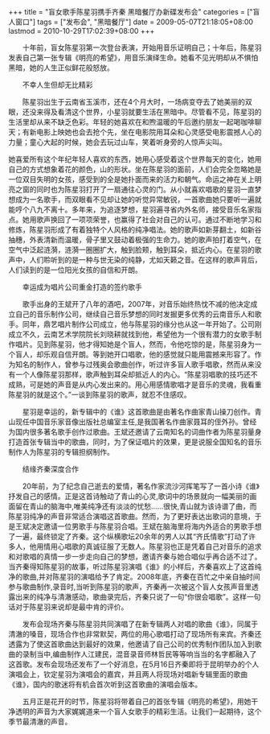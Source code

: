 +++
title = "盲女歌手陈星羽携手齐秦 黑暗餐厅办新碟发布会"
categories = ["盲人窗口"]
tags = ["发布会", "黑暗餐厅"]
date = 2009-05-07T21:18:05+08:00
lastmod = 2010-10-29T17:02:39+08:00
+++



　　十年前，盲女陈星羽第一次登台表演，开始用音乐证明自己；十年后，陈星羽发表自己第一张专辑《明亮的希望》，用音乐演绎生命。她看不见光明却从不惧怕黑暗，她的人生正似鲜花般怒放。


　　不幸人生但却无比精彩

　　陈星羽出生于云南省玉溪市，还在4个月大时，一场病变夺去了她美丽的双眼，还没来得及看清这个世界，小星羽就要生活在黑暗中。尽管看不见，陈星羽的生活里却从来不缺乏色彩。年轻的她喜欢在和煦温暖的午后邀约朋友一起喝咖啡聊天；有新电影上映她也会去抢个先，坐在电影院用耳朵和心灵感受电影震撼人心的力量；童心大起的时候，她会去玩过山车，笑着听身旁的人惊声尖叫。 

 

 

她喜爱所有这个年纪年轻人喜欢的东西，她用心感受着这个世界每天的变化，她用自己的方式想象着花的颜色，山的形状。坐在陈星羽的面前，人们会完全忽略她是一位双目失明的女孩，感受到的全是她扑面而来的活力和朝气。命运之神在关上明亮之窗的同时也为陈星羽打开了一扇通往心灵的门。从小就喜欢唱歌的星羽一直梦想成为一名歌手，而双眼看不见却让她的听觉异常敏锐，一首歌曲她只要听一遍就能哼个八九不离十。多年来，为追逐梦想，星羽遍寻省内外名师，接受音乐名家指点。她用歌声换回了一项项荣誉，也赢得了社会对自己的认可。通过不断地学习和修炼，陈星羽形成了有着独特个人风格的纯净唱法。她的歌声如新芽翻土，如新谷抽穗，外表清新而温暖，骨子里又鼓动着极强的生命力。她的歌声拍打着空气，在空气中泛起涟漪，涟漪一圈圈扩大，触到脸颊，触到耳朵，抵近内心。在星羽的歌声中，人们聆听到的是一种与世无染的纯静，尤如天籁之音。在这样的歌声背后，人们读到的是一位阳光女孩的自信和开朗。

　　幸运成为唱片公司重金打造的签约歌手

　　歌手出身的王斌开了八年的酒吧，2007年，对音乐始终热忱不减的他决定成立自己的音乐制作公司，继续自己音乐梦想的同时发掘更多优秀的云南音乐人和歌手。同年，鼎艺唱片制作公司成立，他与陈星羽的缘分也从这一年开始了。公司刚成立不久，云南艺术学院院长刘晓耕就找到他，希望他为一个很有潜力的女歌手制作唱片。见到陈星羽，他才得知她是个盲人，然而，令他吃惊的是，陈星羽身为一个盲人，却乐观自信开朗。等到她开口唱歌，他的感觉就只能用震撼来形容了。作为知名的制作人，曾参与过残奥会歌曲创作，听过许多盲人歌手唱歌，然而从来没有一个人像陈星羽那样，歌声触到耳朵却抵近人的内心。“陈星羽唱歌的技巧还不成熟，可是她的声音是从内心发出来的。用心用感情歌唱才是音乐的灵魂，我看重陈星羽的就是这个。”一谈到陈星羽的歌声，就忍不住感叹。

　　星羽是幸运的，新专辑中的《谁》这首歌曲是由著名作曲家青山操刀创作。青山现任中国音乐家音像出版社总编室主任,是我国著名作曲家聂耳的侄外孙。曾经为国内很多著名歌手创作过歌曲。王斌还邀请了云南知名的词曲作者为陈星羽量身打造首张专辑当中的歌曲，同时，为了保证唱片的效果，更是说服全国知名的音乐制作人为陈星羽的专辑担纲制作。

　　结缘齐秦深度合作

　　20年前，为了纪念自己逝去的爱情，著名作家流沙河挥笔写了一首小诗《谁》抒发自己的感情。正是这首诗触动了青山的心灵,歌词中的场景就向一幅美丽的画面留在青山的脑海中,唯美纯净还有淡淡的忧愁……很快,青山就为该诗谱了曲，而陈星羽纯净的声音非常适合演唱这首歌曲。然而，为了更好表达出歌词的意境，于是王斌决定邀请一位男歌手与陈星羽合唱。王斌在脑海里将海内外适合的男歌手想了一遍，最终锁定了齐秦。这个纵横歌坛20余年的男人以其“齐氏情歌”打动了许多人，他用情用心唱歌的真诚征服了无数人。陈星羽也正是凭着自己对音乐的追求和对歌唱的真情一步一步走向自己的梦想，邀请齐秦与她合唱似乎再合适不过了。当齐秦得知陈星羽的故事，听过陈星羽演唱《谁》的小样后，齐秦喜欢上了这首纯净的歌曲,并对陈星羽的演唱给予了肯定。2008年底，齐秦在百忙之中亲自抽时间参与歌曲制作,录音时,当听到陈星羽的歌声，齐秦再一次被这个盲人女孩声音里透露出来的纯净与清澈感动，歌曲录完后，齐秦只说了一句“你很会唱歌”。这样一句话对于陈星羽来说却是最中肯的评价。

　　发布会现场齐秦与陈星羽共同演唱了在新专辑两人对唱的歌曲《谁》，同属于清澈的嗓音，现场合作也非常默契，两位的用心歌唱打动了现场所有来宾。齐秦还透露为了使这首歌曲达到最好的效果，他邀请了自己公司的优秀制作团队加入到歌曲的录制当中,编曲制作人江建民，混音录音师林哲民等等响当当的名字都融入了这首歌。发布会现场还发布了一个好消息，在5月16日齐秦即将于昆明举办的个人演唱会上，钦定星羽为演唱会的嘉宾，并且两人将现场对唱新专辑里面的歌曲《谁》，国内的歌迷将有机会首次听到这首歌曲的演唱会版本。

　　五月正是花开的时节，陈星羽将带着自己的首张专辑《明亮的希望》，用她干净透明的声音为大家娓娓道来一个盲人女歌手的精彩生活。让我们一起期待，这个季节最清澈的声音。